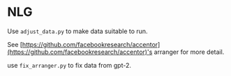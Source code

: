 NLG
===

Use `adjust_data.py` to make data suitable to run.

See [https://github.com/facebookresearch/accentor](https://github.com/facebookresearch/accentor)'s arranger for more detail.

use `fix_arranger.py` to fix data from gpt-2.
